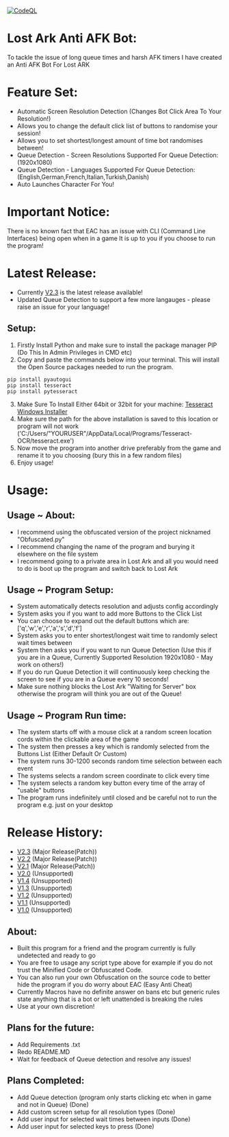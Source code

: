 [![CodeQL](https://github.com/InfamyStudio/lostArkAntiAFKBot/actions/workflows/codeql-analysis.yml/badge.svg)](https://github.com/InfamyStudio/lostArkAntiAFKBot/actions/workflows/codeql-analysis.yml)
# Lost Ark Anti AFK Bot:
To tackle the issue of long queue times and harsh AFK timers I have created an Anti AFK Bot For Lost ARK

# Feature Set:
- Automatic Screen Resolution Detection (Changes Bot Click Area To Your Resolution!)
- Allows you to change the default click list of buttons to randomise your session!
- Allows you to set shortest/longest amount of time bot randomises between!
- Queue Detection - Screen Resolutions Supported For Queue Detection: (1920x1080)
- Queue Detection - Languages Supported For Queue Detection: (English,German,French,Italian,Turkish,Danish)
- Auto Launches Character For You!

# Important Notice:
There is no known fact that EAC has an issue with CLI (Command Line Interfaces) being open when in a game
It is up to you if you choose to run the program!

# Latest Release:
- Currently [V2.3](https://github.com/InfamyStudio/lostArkAntiAFKBot/releases/tag/V2.3) is the latest release available!
- Updated Queue Detection to support a few more langauges - please raise an issue for your language!

## Setup:
1) Firstly Install Python and make sure to install the package manager PIP (Do This In Admin Privileges in CMD etc)
2) Copy and paste the commands below into your terminal. This will install the Open Source packages needed to run the program.
```
pip install pyautogui
pip install tesseract
pip install pytesseract
```
3) Make Sure To Install Either 64bit or 32bit for your machine: [Tesseract Windows Installer](https://github.com/UB-Mannheim/tesseract/wiki)
4) Make sure the path for the above installation is saved to this location or program will not work ('C:/Users/"YOURUSER"/AppData/Local/Programs/Tesseract-OCR/tesseract.exe')
5) Now move the program into another drive preferably from the game and rename it to you choosing (bury this in a few random files)
6) Enjoy usage!

# Usage:
## Usage ~ About:
- I recommend using the obfuscated version of the project nicknamed "Obfuscated.py"
- I recommend changing the name of the program and burying it elsewhere on the file system
- I recommend going to a private area in Lost Ark and all you would need to do is boot up the program and switch back to Lost Ark
## Usage ~ Program Setup:
- System automatically detects resolution and adjusts config accordingly
- System asks you if you want to add more Buttons to the Click List
- You can choose to expand out the default buttons which are: ['q','w','e','r','a','s','d','f']
- System asks you to enter shortest/longest wait time to randomly select wait times between
- System then asks you if you want to run Queue Detection (Use this if you are in a Queue, Currently Supported Resolution 1920x1080 - May work on others!)
- If you do run Queue Detection it will continuously keep checking the screen to see if you are in a Queue every 10 seconds!
- Make sure nothing blocks the Lost Ark "Waiting for Server" box otherwise the program will think you are out of the Queue!
## Usage ~ Program Run time:
- The system starts off with a mouse click at a random screen location cords within the clickable area of the game
- The system then presses a key which is randomly selected from the Buttons List (Either Default Or Custom)
- The system runs 30-1200 seconds random time selection between each event
- The systems selects a random screen coordinate to click every time
- The system selects a random key button every time of the array of "usable" buttons
- The program runs indefinitely until closed and be careful not to run the program e.g. just on your desktop

# Release History:
- [V2.3](https://github.com/InfamyStudio/lostArkAntiAFKBot/releases/tag/V2.3) (Major Release(Patch))
- [V2.2](https://github.com/InfamyStudio/lostArkAntiAFKBot/releases/tag/V2.2) (Major Release(Patch))
- [V2.1](https://github.com/InfamyStudio/lostArkAntiAFKBot/releases/tag/V2.1) (Major Release(Patch))
- [V2.0](https://github.com/InfamyStudio/lostArkAntiAFKBot/releases/tag/V2.0) (Unsupported)
- [V1.4](https://github.com/InfamyStudio/lostArkAntiAFKBot/releases/tag/V1.4) (Unsupported)
- [V1.3](https://github.com/InfamyStudio/lostArkAntiAFKBot/releases/tag/V1.3) (Unsupported)
- [V1.2](https://github.com/InfamyStudio/lostArkAntiAFKBot/releases/tag/V1.2) (Unsupported)
- [V1.1](https://github.com/InfamyStudio/lostArkAntiAFKBot/releases/tag/V1.1) (Unsupported)
- [V1.0](https://github.com/InfamyStudio/lostArkAntiAFKBot/releases/tag/V1.0) (Unsupported)

## About:
- Built this program for a friend and the program currently is fully undetected and ready to go
- You are free to usage any script type above for example if you do not trust the Minified Code or Obfuscated Code.
- You can also run your own Obfuscation on the source code to better hide the program if you do worry about EAC (Easy Anti Cheat)
- Currently Macros have no definite answer on bans etc but generic rules state anything that is a bot or left unattended is breaking the rules
- Use at your own discretion!

## Plans for the future:
- Add Requirements .txt
- Redo README.MD
- Wait for feedback of Queue detection and resolve any issues!

## Plans Completed:
- Add Queue detection (program only starts clicking etc when in game and not in Queue) (Done)
- Add custom screen setup for all resolution types (Done)
- Add user input for selected wait times between inputs (Done)
- Add user input for selected keys to press (Done)
